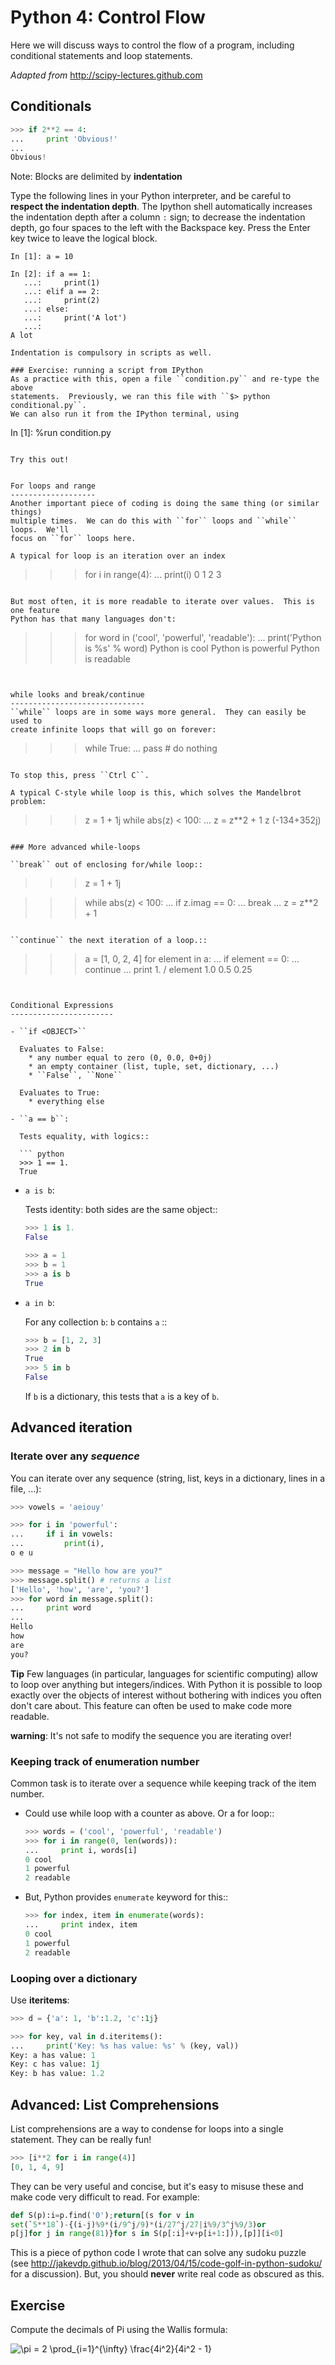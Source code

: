 Python 4: Control Flow
======================

Here we will discuss ways to control the flow of a program, including
conditional statements and loop statements.

*Adapted from* http://scipy-lectures.github.com

Conditionals
------------

```python
>>> if 2**2 == 4:
...     print 'Obvious!'
...
Obvious!
```

Note: Blocks are delimited by **indentation**
   
Type the following lines in your Python interpreter, and be careful
to **respect the indentation depth**. The Ipython shell automatically
increases the indentation depth after a column ``:`` sign; to
decrease the indentation depth, go four spaces to the left with the
Backspace key. Press the Enter key twice to leave the logical block.

```
In [1]: a = 10

In [2]: if a == 1:
   ...:     print(1)
   ...: elif a == 2:
   ...:     print(2)
   ...: else:
   ...:     print('A lot')
   ...:
A lot

Indentation is compulsory in scripts as well.

### Exercise: running a script from IPython
As a practice with this, open a file ``condition.py`` and re-type the above
statements.  Previously, we ran this file with ``$> python conditional.py``.
We can also run it from the IPython terminal, using

```
In [1]: %run condition.py
```

Try this out!


For loops and range
-------------------
Another important piece of coding is doing the same thing (or similar things)
multiple times.  We can do this with ``for`` loops and ``while`` loops.  We'll
focus on ``for`` loops here.

A typical for loop is an iteration over an index

```
>>> for i in range(4):
...     print(i)
0
1
2
3
```

But most often, it is more readable to iterate over values.  This is one feature
Python has that many languages don't:

```
>>> for word in ('cool', 'powerful', 'readable'):
...     print('Python is %s' % word)
Python is cool
Python is powerful
Python is readable
```


while looks and break/continue
------------------------------
``while`` loops are in some ways more general.  They can easily be used to
create infinite loops that will go on forever:

```
>>> while True:
...     pass # do nothing
```

To stop this, press ``Ctrl C``.

A typical C-style while loop is this, which solves the Mandelbrot problem:

```
>>> z = 1 + 1j
>>> while abs(z) < 100:
...     z = z**2 + 1
>>> z
(-134+352j)
```

### More advanced while-loops

``break`` out of enclosing for/while loop::

```
>>> z = 1 + 1j

>>> while abs(z) < 100:
...     if z.imag == 0:
...         break
...     z = z**2 + 1
```

``continue`` the next iteration of a loop.::

```
>>> a = [1, 0, 2, 4]
>>> for element in a:
...     if element == 0:
...         continue
...     print 1. / element
1.0
0.5
0.25
```


Conditional Expressions
-----------------------

- ``if <OBJECT>``

  Evaluates to False:
    * any number equal to zero (0, 0.0, 0+0j)
    * an empty container (list, tuple, set, dictionary, ...)
    * ``False``, ``None``

  Evaluates to True:
    * everything else

- ``a == b``:

  Tests equality, with logics::

  ``` python
  >>> 1 == 1.
  True
  ```

- ``a is b``:

  Tests identity: both sides are the same object::

  ``` python
  >>> 1 is 1.
  False

  >>> a = 1
  >>> b = 1
  >>> a is b
  True
  ```

- ``a in b``:

  For any collection ``b``: ``b`` contains ``a`` ::

  ``` python
  >>> b = [1, 2, 3]
  >>> 2 in b
  True
  >>> 5 in b
  False
  ```

  If ``b`` is a dictionary, this tests that ``a`` is a key of ``b``.

Advanced iteration
------------------

### Iterate over any *sequence*

You can iterate over any sequence (string, list, keys in a dictionary, lines in
a file, ...):

``` python
>>> vowels = 'aeiouy'

>>> for i in 'powerful':
...     if i in vowels:
...         print(i),
o e u
```

``` python
>>> message = "Hello how are you?"
>>> message.split() # returns a list
['Hello', 'how', 'are', 'you?']
>>> for word in message.split():
...     print word
...
Hello
how
are
you?
```

**Tip**
Few languages (in particular, languages for scientific computing) allow to
loop over anything but integers/indices. With Python it is possible to
loop exactly over the objects of interest without bothering with indices
you often don't care about. This feature can often be used to make
code more readable.


**warning**: It's not safe to modify the sequence you are iterating over!


### Keeping track of enumeration number

Common task is to iterate over a sequence while keeping track of the
item number.

* Could use while loop with a counter as above. Or a for loop::

  ``` python
  >>> words = ('cool', 'powerful', 'readable')
  >>> for i in range(0, len(words)):
  ...     print i, words[i]
  0 cool
  1 powerful
  2 readable
  ```

* But, Python provides ``enumerate`` keyword for this::

  ``` python
  >>> for index, item in enumerate(words):
  ...     print index, item
  0 cool
  1 powerful
  2 readable
  ```


### Looping over a dictionary

Use **iteritems**:

``` python
>>> d = {'a': 1, 'b':1.2, 'c':1j}

>>> for key, val in d.iteritems():
...     print('Key: %s has value: %s' % (key, val))
Key: a has value: 1
Key: c has value: 1j
Key: b has value: 1.2
```

Advanced: List Comprehensions
-----------------------------
List comprehensions are a way to condense for loops into a single statement.
They can be really fun!

``` python
>>> [i**2 for i in range(4)]
[0, 1, 4, 9]
```

They can be very useful and concise, but it's easy to misuse these and make
code very difficult to read.  For example:

``` python
def S(p):i=p.find('0');return[(s for v in
set(`5**18`)-{(i-j)%9*(i/9^j/9)*(i/27^j/27|i%9/3^j%9/3)or
p[j]for j in range(81)}for s in S(p[:i]+v+p[i+1:])),[p]][i<0]
```

This is a piece of python code I wrote that can solve any sudoku puzzle
(see http://jakevdp.github.io/blog/2013/04/15/code-golf-in-python-sudoku/
for a discussion).  But, you should **never** write real code as obscured
as this.


Exercise
--------
Compute the decimals of Pi using the Wallis formula:

![\pi = 2 \prod_{i=1}^{\infty} \frac{4i^2}{4i^2 - 1}](formula.png)

